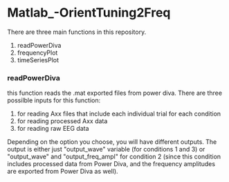 # Matlab_-OrientTuning2Freq

There are three main functions in this repository. 

1) readPowerDiva
2) frequencyPlot
3) timeSeriesPlot

### readPowerDiva
this function reads the .mat exported files from power diva. There are three possilble inputs for this function:

1) for reading Axx files that include each individual trial for each condition 
2) for reading processed Axx data 
3) for reading raw EEG data

Depending on the option you choose, you will have different outputs. The output is either just "output_wave" variable (for conditions 1 and 3) or "output_wave" and "output_freq_ampl" for condition 2 (since this condition includes processed data from Power Diva, and the frequency amplitudes are exported from Power Diva as well). 

